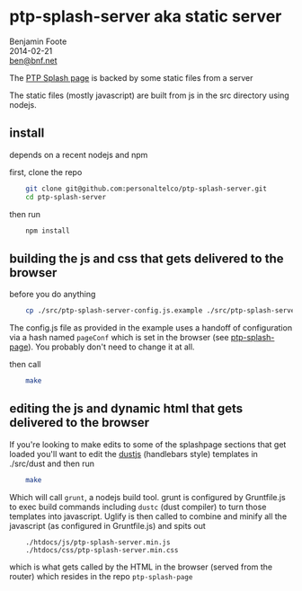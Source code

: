ptp-splash-server aka static server
===================================

Benjamin Foote  
2014-02-21  
ben@bnf.net  

The [PTP Splash page](https://github.com/personaltelco/ptp-splash-page) is backed by some static files from a server

The static files (mostly javascript) are built from js in the src directory using nodejs.

## install

depends on a recent nodejs and npm

first, clone the repo

````bash
    git clone git@github.com:personaltelco/ptp-splash-server.git
    cd ptp-splash-server
````

then run 
    
````bash
    npm install
````

## building the js and css that gets delivered to the browser

before you do anything

````bash
    cp ./src/ptp-splash-server-config.js.example ./src/ptp-splash-server-config.js
````
The config.js file as provided in the example uses a handoff of configuration via a hash named `pageConf` which is set in the browser
(see [ptp-splash-page](https://github.com/personaltelco/ptp-splash-page)).  You probably don't need to change it at all.

then call

````bash
    make
````

## editing the js and dynamic html that gets delivered to the browser

If you're looking to make edits to some of the splashpage sections
that get loaded you'll want to edit the [dustjs](http://linkedin.github.io/dustjs/) (handlebars style)
templates in ./src/dust and then run

````bash
    make
````

Which will call `grunt`, a nodejs build tool.  grunt is configured by Gruntfile.js
to exec build commands including `dustc` (dust compiler) to turn those templates into
javascript.  Uglify is then called to combine and minify all the 
javascript (as configured in Gruntfile.js) and spits out
 
``````
    ./htdocs/js/ptp-splash-server.min.js
    ./htdocs/css/ptp-splash-server.min.css
``````

which is what gets called by the HTML in the browser (served from the router) which resides in the repo `ptp-splash-page`

